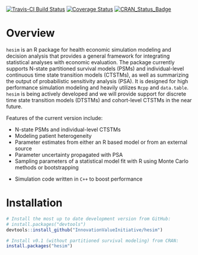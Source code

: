 [![Travis-CI Build Status](https://travis-ci.org/InnovationValueInitiative/hesim.svg?branch=master)](https://travis-ci.org/InnovationValueInitiative/hesim)
[![Coverage Status](https://codecov.io/gh/InnovationValueInitiative/hesim/branch/master/graph/badge.svg)](https://codecov.io/gh/InnovationValueInitiative/hesim)
[![CRAN_Status_Badge](http://www.r-pkg.org/badges/version/hesim)](https://cran.r-project.org/package=hesim)

# Overview
`hesim` is an R package for health economic simulation modeling and decision analysis that provides a general framework for integrating statistical analyses with economic evaluation. The package currently supports N-state partitioned survival models (PSMs) and individual-level continuous time state transition models (CTSTMs), as well as summarizing the output of probabilistic sensitivity analysis (PSA). It is designed for high performance simulation modeling and heavily utilizes `Rcpp` and `data.table`. `hesim` is being actively developed and we will provide support for discrete time state transition models (DTSTMs) and cohort-level CTSTMs in the near future.

Features of the current version include:

* N-state PSMs and individual-level CTSTMs
* Modeling patient heterogeneity 
* Parameter estimates from either an R based model or from an external source
* Parameter uncertainty propagated with PSA
* Sampling parameters of a statistical model fit with R using Monte Carlo methods or bootstrapping
<!--- * Separate survival models during period of observed data and for extrapolation. -->
* Simulation code written in `C++` to boost performance

# Installation
```r
# Install the most up to date development version from GitHub:
# install.packages("devtools")
devtools::install_github("InnovationValueInitiative/hesim")

# Install v0.1 (without partitioned survival modeling) from CRAN:
install.packages("hesim")


```
